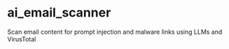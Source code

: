 # ai_email_scanner
Scan email content for prompt injection and malware links using LLMs and VirusTotal
